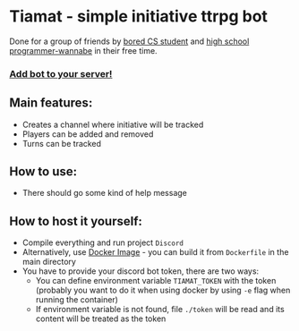 # Tiamat - simple initiative ttrpg bot
Done for a group of friends by [bored CS student](https://github.com/Lank891) and [high school programmer-wannabe](https://github.com/Xerisu) in their free time.

### [Add bot to your server!](https://discord.com/api/oauth2/authorize?client_id=929072821060137050&permissions=11280&scope=bot%20applications.commands)

## Main features:
* Creates a channel where initiative will be tracked
* Players can be added and removed
* Turns can be tracked



## How to use:
* There should go some kind of help message


## How to host it yourself:
* Compile everything and run project `Discord`
* Alternatively, use [Docker Image](https://www.docker.com/) - you can build it from `Dockerfile` in the main directory
* You have to provide your discord bot token, there are two ways:
  * You can define environment variable `TIAMAT_TOKEN` with the token (probably you want to do it when using docker by using `-e` flag when running the container)
  * If environment variable is not found, file `./token` will be read and its content will be treated as the token